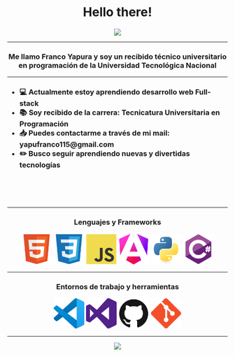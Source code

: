 <div id="header" align="center">
    <h1 align="center">Hello there!</h1>
    <div id="image">
        <img src="https://media.tenor.com/euv8FfGsPm8AAAAM/spiderman.gif" width="300" align="center"/>
    </div>
    
---    
 <h3>
  Me llamo Franco Yapura y soy un recibido técnico universitario en programación de la Universidad Tecnológica Nacional
</h3>

---
<header align="left">
    <h3 align="left">
        <ul>
            <li>💻 Actualmente estoy aprendiendo desarrollo web Full-stack</li>
            <li>📚 Soy recibido de la carrera: Tecnicatura Universitaria en Programación</li>
            <li>📥 Puedes contactarme a través de mi mail: yapufranco115@gmail.com</li>
            <li>✏️ Busco seguir aprendiendo nuevas y divertidas tecnologías</li>
        </ul>
    </h3>
</header>
<br/>
</div>

---

<div align="center">
    <h3>
        Lenguajes y Frameworks
    </h3>
    <div align="center"> 
        <img src="https://github.com/devicons/devicon/blob/master/icons/html5/html5-original.svg" alt="HTML" width="70">
        <img src="https://github.com/devicons/devicon/blob/master/icons/css3/css3-original.svg" alt="CSS" width="70">
        <img src="https://github.com/devicons/devicon/blob/master/icons/javascript/javascript-original.svg" alt="JavaScript" width="70">
        <img src="https://github.com/devicons/devicon/blob/master/icons/angular/angular-original.svg" alt="Angular" width="70">
        <img src="https://github.com/devicons/devicon/blob/master/icons/python/python-original.svg" alt="Python" width="70">
        <img src="https://github.com/devicons/devicon/blob/master/icons/csharp/csharp-original.svg" alt="C#" width="70">
    </div>
</div>

---

<div align="center">
    <h3>
        Entornos de trabajo y herramientas
    </h3>
    <div align="center" >
        <img src="https://github.com/devicons/devicon/blob/master/icons/vscode/vscode-original.svg" title="VSCODE" width="70"/>
        <img src="https://github.com/devicons/devicon/blob/master/icons/visualstudio/visualstudio-plain.svg" title="VS" width="70"/>
        <img src="https://github.com/devicons/devicon/blob/master/icons/github/github-original.svg" title="GITHUB" width="70"/>
        <img src="https://github.com/devicons/devicon/blob/master/icons/git/git-original.svg" title="GIT" width="70"/>
    </div>
</div>

---

<footer align="center">
    <div align="center">
        <img src="https://github-readme-stats.vercel.app/api/top-langs/?username=yapu115&layout=compact&theme=midnight-purple" width="400">
    </div>

</footer>

